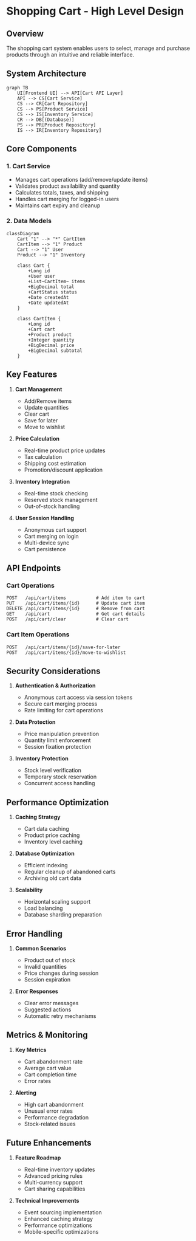 # Shopping Cart - High Level Design

## Overview
The shopping cart system enables users to select, manage and purchase products through an intuitive and reliable interface.

## System Architecture

```mermaid
graph TB
    UI[Frontend UI] --> API[Cart API Layer]
    API --> CS[Cart Service]
    CS --> CR[Cart Repository]
    CS --> PS[Product Service]
    CS --> IS[Inventory Service]
    CR --> DB[(Database)]
    PS --> PR[Product Repository]
    IS --> IR[Inventory Repository]
```

## Core Components

### 1. Cart Service
- Manages cart operations (add/remove/update items)
- Validates product availability and quantity
- Calculates totals, taxes, and shipping
- Handles cart merging for logged-in users
- Maintains cart expiry and cleanup

### 2. Data Models

```mermaid
classDiagram
    Cart "1" --> "*" CartItem
    CartItem --> "1" Product
    Cart --> "1" User
    Product --> "1" Inventory
    
    class Cart {
        +Long id
        +User user
        +List~CartItem~ items
        +BigDecimal total
        +CartStatus status
        +Date createdAt
        +Date updatedAt
    }
    
    class CartItem {
        +Long id
        +Cart cart
        +Product product
        +Integer quantity
        +BigDecimal price
        +BigDecimal subtotal
    }
```

## Key Features

1. **Cart Management**
   - Add/Remove items
   - Update quantities
   - Clear cart
   - Save for later
   - Move to wishlist

2. **Price Calculation**
   - Real-time product price updates
   - Tax calculation
   - Shipping cost estimation
   - Promotion/discount application

3. **Inventory Integration**
   - Real-time stock checking
   - Reserved stock management
   - Out-of-stock handling

4. **User Session Handling**
   - Anonymous cart support
   - Cart merging on login
   - Multi-device sync
   - Cart persistence

## API Endpoints

### Cart Operations
```
POST   /api/cart/items           # Add item to cart
PUT    /api/cart/items/{id}      # Update cart item
DELETE /api/cart/items/{id}      # Remove from cart
GET    /api/cart                 # Get cart details
POST   /api/cart/clear           # Clear cart
```

### Cart Item Operations
```
POST   /api/cart/items/{id}/save-for-later
POST   /api/cart/items/{id}/move-to-wishlist
```

## Security Considerations

1. **Authentication & Authorization**
   - Anonymous cart access via session tokens
   - Secure cart merging process
   - Rate limiting for cart operations

2. **Data Protection**
   - Price manipulation prevention
   - Quantity limit enforcement
   - Session fixation protection

3. **Inventory Protection**
   - Stock level verification
   - Temporary stock reservation
   - Concurrent access handling

## Performance Optimization

1. **Caching Strategy**
   - Cart data caching
   - Product price caching
   - Inventory level caching

2. **Database Optimization**
   - Efficient indexing
   - Regular cleanup of abandoned carts
   - Archiving old cart data

3. **Scalability**
   - Horizontal scaling support
   - Load balancing
   - Database sharding preparation

## Error Handling

1. **Common Scenarios**
   - Product out of stock
   - Invalid quantities
   - Price changes during session
   - Session expiration

2. **Error Responses**
   - Clear error messages
   - Suggested actions
   - Automatic retry mechanisms

## Metrics & Monitoring

1. **Key Metrics**
   - Cart abandonment rate
   - Average cart value
   - Cart completion time
   - Error rates

2. **Alerting**
   - High cart abandonment
   - Unusual error rates
   - Performance degradation
   - Stock-related issues

## Future Enhancements

1. **Feature Roadmap**
   - Real-time inventory updates
   - Advanced pricing rules
   - Multi-currency support
   - Cart sharing capabilities

2. **Technical Improvements**
   - Event sourcing implementation
   - Enhanced caching strategy
   - Performance optimizations
   - Mobile-specific optimizations
